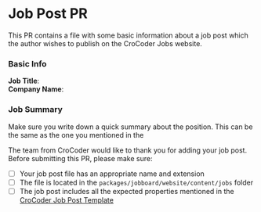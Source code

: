 # Job Post PR
This PR contains a file with some basic information about a job post which the author wishes to publish on the CroCoder Jobs website.

### Basic Info
**Job Title**: <br/>
**Company Name**: 

### Job Summary
Make sure you write down a quick summary about the position. This can be the same as the one you mentioned in the 


The team from CroCoder would like to thank you for adding your job post. Before submitting this PR, please make sure:

- [ ] Your job post file has an appropriate name and extension
- [ ] The file is located in the `packages/jobboard/website/content/jobs` folder
- [ ] The job post includes all the expected properties mentioned in the [CroCoder Job Post Template](https://www.notion.so/crocoderdev/Job-Post-Template-d0742568b8934663ac7a448b28917010)